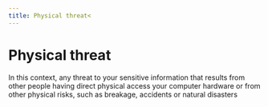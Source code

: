 ```yaml
---
title: Physical threat<
---
```

# Physical threat

In this context, any threat to your sensitive information that results from other people having direct physical access your computer hardware or from other physical risks, such as breakage, accidents or natural disasters